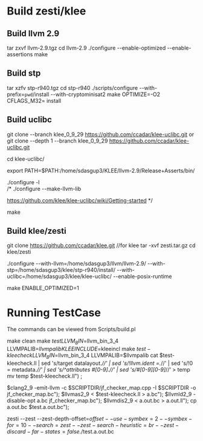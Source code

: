 Build zesti/klee
===================

Build llvm 2.9
-----------------
tar zxvf llvm-2.9.tgz
cd llvm-2.9
./configure --enable-optimized --enable-assertions
make

Build stp
----------------
tar xzfv stp-r940.tgz
cd stp-r940
./scripts/configure --with-prefix=`pwd`/install --with-cryptominisat2
make OPTIMIZE=-O2 CFLAGS_M32= install

Build uclibc
----------------
git clone --branch klee_0_9_29 https://github.com/ccadar/klee-uclibc.git
or 
git clone --depth 1 --branch klee_0_9_29 https://github.com/ccadar/klee-uclibc.git

cd klee-uclibc/

export PATH=$PATH:/home/sdasgup3/KLEE/llvm-2.9/Release+Asserts/bin/

./configure -l  
/*  ./configure --make-llvm-lib

https://github.com/klee/klee-uclibc/wiki/Getting-started
*/

make

Build klee/zesti
--------------
git clone https://github.com/ccadar/klee.git //for klee
tar -xvf zesti.tar.gz
cd klee/zesti

./configure --with-llvm=/home/sdasgup3/llvm/llvm-2.9/ --with-stp=/home/sdasgup3/klee/stp-r940/install/ --with-uclibc=/home/sdasgup3/klee/klee-uclibc/ --enable-posix-runtime

make ENABLE_OPTIMIZED=1


Running TestCase
===================
The commands can be viewed from Scripts/build.pl

make clean
make $test LLVM_BIN=$llvm_bin_3_4 LLVMPALIB=$llvmpalib KLEEINCLUDE=$kleeincl
make $test-kleecheck LLVM_BIN=$llvm_bin_3_4 LLVMPALIB=$llvmpalib
cat $test-kleecheck.ll | sed 's/target datalayout.*//' | sed 's/\!llvm.ident =.*//' | sed 's/\!0 = metadata.*//' | sed 's/^attributes \#[0-9]*.*//' | sed 's/\#[0-9][0-9]*//' >  temp
mv temp $test-kleecheck.ll") ;

$clang2_9 -emit-llvm -c $SCRIPTDIR/jf_checker_map.cpp -I $SCRIPTDIR -o jf_checker_map.bc");
$llvmas2_9 < $test-kleecheck.ll  > a.bc");
$llvmld2_9 -disable-opt a.bc  jf_checker_map.bc");
$llvmdis2_9 < a.out.bc  > a.out.ll");
cp a.out.bc $test.a.out.bc");


zesti --zest --zest-depth-offset=$offset  --use-symbex=2 --symbex-for=10 --search=zest --zest-search-heuristic=br --zest-discard-far-states=false  ./$test.a.out.bc


